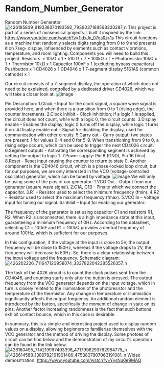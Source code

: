 # Random_Number_Generator
Random Number Generator
![426195809_919338070193592_7939037188568230287_n](https://github.com/Wneq1/Random_Number_Generator/assets/127328405/0b00f99c-bdb6-48a3-b5a8-f25ea270181f)
This project is part of a series of nonsensical projects. I built it inspired by the link:
https://www.youtube.com/watch?v=1ldxJn_07gs&t=1s
This circuit functions as a machine that randomly selects digits ranging from 0 to 9 and presents it on 7seg- display, influenced by elements such as contact vibrations, temperature, and room lighting.
Components you will need to build this project:
Resistors:
• 10kΩ x 1
• 510 Ω x 7
• 100kΩ x 1
• Photoresistor 10kΩ x 1
• Thermistor 10kΩ x 1
Capacitor 100nF x 1 (excluding bypass capacitors)
Pushbutton x 1
CD4026 x 1
CD4046 x 1
7-segment display 5161AS (common cathode) x 1

Our circuit consists of a 7-segment display, the operation of which does not need to be explained, controlled by a dedicated driver CD4026, which we will take a closer look at.
![image](https://github.com/Wneq1/Random_Number_Generator/assets/127328405/871ee40a-6808-4212-b1c8-4fc71f60851a)

Pin Description:
1.Clock – Input for the clock signal, a square wave signal is provided here, and when there is a transition from 0 to 1 (rising edge), the counter increments.
2.Clock inhibit - Clock inhibition; if a logic 1 is applied, the circuit does not count, while with a logic 0, the circuit counts.
3.Display enable – Enables the display; logic 0 turns off the display, while logic 1 turns it on.
4.Display enable out – Signal for disabling the display, used for communication with other circuits.
5.Carry out - Carry output; two states are present: 1 for values 0-4 and 0 for 5-9. When transitioning from 9 to 0, a rising edge occurs, which can be used to trigger the next CD4026 circuit.
6.Segment outputs - Activating the corresponding segment is achieved by setting the output to logic 1.
7.Power supply: Pin 8 (GND), Pin 16 (Vcc).
8.Reset - Reset input causing the counter to return to state 0.
Another component is the CD4046 circuit, which is a phase-locked loop circuit, but for our purposes, we are only interested in the VCO (voltage-controlled oscillator) generator, which can be tuned by voltage.
![image](https://github.com/Wneq1/Random_Number_Generator/assets/127328405/e8bb6159-6640-4ed0-a30c-75c33f0544c4)
We will only be using some of the pins of our generator:
1.VCO Out – Output from our generator (square wave signal).
2.C1A, C1B – Pins to which we connect the capacitor.
3.R1 – Resistor used to select the minimum frequency (fmin).
4.R2 – Resistor used to select the maximum frequency (fmax).
5.VCO In – Voltage input for tuning our signal.
6.Inhibit – Input for enabling our generator.

The frequency of the generator is set using capacitor C1 and resistors R1, R2. When R2 is unconnected, there is a high impedance state at this input, guaranteeing a minimum frequency of 0Hz. According to the datasheet, selecting C1 = 100nF and R1 = 100kΩ provides a central frequency of around 100Hz, which is sufficient for our purposes.

In this configuration, if the voltage at the input is close to 5V, the output frequency will be close to 150Hz, whereas if the voltage drops to 2V, the frequency will decrease to 50Hz. So, there is a clear relationship between the input voltage and the frequency.
Schematic diagram:
![426202226_711647120958074_3337822042385526357_n](https://github.com/Wneq1/Random_Number_Generator/assets/127328405/b84b7cca-3c2a-45d0-ac35-8326dd5adaa4)

The task of the 4026 circuit is to count the clock pulses sent from the CD4046, and counting starts only after the button is pressed. The output frequency from the VCO generator depends on the input voltage, which in turn is closely related to the illumination of the photoresistor and the temperature of the thermistor. Any change in temperature or illumination significantly affects the output frequency. An additional random element is introduced by the button, specifically the moment of change in state on its pins. Another factor increasing randomness is the fact that such buttons exhibit contact bounce, which in this case is desirable.

In summary, this is a simple and interesting project used to display random values on a display, allowing beginners to familiarize themselves with the VCO generator and the method of driving the display. Some photoes of circuit can be find below and the demonstration of my circuit's operation can be found in the link below.
![426180495_714219967493396_4717998290782984775_n](https://github.com/Wneq1/Random_Number_Generator/assets/127328405/656f9cb4-6196-4e9f-809b-6f797dbae606)
![426614588_1389782161901406_4753837907063191081_n](https://github.com/Wneq1/Random_Number_Generator/assets/127328405/c2ba6557-d652-445a-961d-631c1bf5d069)
Wideo demosntration:
https://www.youtube.com/watch?v=YysNu0e9MAQ
